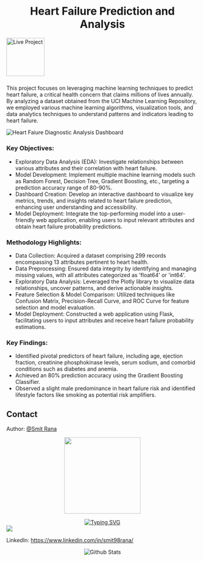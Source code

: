 <h1 align="center"> Heart Failure Prediction and Analysis </h1>

<a href="https://app.powerbi.com/view?r=eyJrIjoiZTJmNWY2NzEtNTc2NS00ZTEyLWI0NjItNTMzYmI3NzNjNTI5IiwidCI6IjNmMTcwMmFmLTNmNGUtNDk1ZS04YzhiLTEzNzIxZjM5YjFiMCJ9">
  <img src="https://github.com/gentallman/Retail-Supply-Chain-Operations-Management/assets/78334851/ed21a0ff-f400-4a4d-9a6c-80c76bf137e7" alt="Live Project" width="100">
</a>

#####

This project focuses on leveraging machine learning techniques to predict heart failure, a critical health concern that claims millions of lives annually. By analyzing a dataset obtained from the UCI Machine Learning Repository, we employed various machine learning algorithms, visualization tools, and data analytics techniques to understand patterns and indicators leading to heart failure.

![Heart Faiure Diagnostic Analysis Dashboard ](https://github.com/gentallman/Heart-Failure-Prediction/assets/78334851/7df237eb-0b83-44e4-8c67-fc25aabc29c5)


### Key Objectives:

- Exploratory Data Analysis (EDA): Investigate relationships between various attributes and their correlation with heart failure.
- Model Development: Implement multiple machine learning models such as Random Forest, Decision Tree, Gradient Boosting, etc., targeting a prediction accuracy range of 80-90%.
- Dashboard Creation: Develop an interactive dashboard to visualize key metrics, trends, and insights related to heart failure prediction, enhancing user understanding and accessibility.
- Model Deployment: Integrate the top-performing model into a user-friendly web application, enabling users to input relevant attributes and obtain heart failure probability predictions.

### Methodology Highlights:

- Data Collection: Acquired a dataset comprising 299 records encompassing 13 attributes pertinent to heart health.
- Data Preprocessing: Ensured data integrity by identifying and managing missing values, with all attributes categorized as 'float64' or 'int64'.
- Exploratory Data Analysis: Leveraged the Plotly library to visualize data relationships, uncover patterns, and derive actionable insights.
- Feature Selection & Model Comparison: Utilized techniques like Confusion Matrix, Precision-Recall Curve, and ROC Curve for feature selection and model evaluation.
- Model Deployment: Constructed a web application using Flask, facilitating users to input attributes and receive heart failure probability estimations.

### Key Findings:

- Identified pivotal predictors of heart failure, including age, ejection fraction, creatinine phosphokinase levels, serum sodium, and comorbid conditions such as diabetes and anemia.
- Achieved an 80% prediction accuracy using the Gradient Boosting Classifier.
- Observed a slight male predominance in heart failure risk and identified lifestyle factors like smoking as potential risk amplifiers.

## Contact

Author: [@Smit Rana](https://www.linkedin.com/in/smit98rana/)
<p align="center">
	<img src="https://user-images.githubusercontent.com/74038190/214644145-264f4759-7633-441e-9d67-d8dda9d50d26.gif" width="200">
</p>

<div align="center">
  <a href="https://git.io/typing-svg">
    <img src="https://readme-typing-svg.demolab.com?font=Fira+Code&pause=1000&center=true&vCenter=true&random=true&width=435&lines=I+hope+this+work+serves+you+well!" alt="Typing SVG" />
  </a>
</div>

<img src="https://user-images.githubusercontent.com/74038190/212284100-561aa473-3905-4a80-b561-0d28506553ee.gif" >

LinkedIn: https://www.linkedin.com/in/smit98rana/

<p align="center">
        <img src="https://raw.githubusercontent.com/mayhemantt/mayhemantt/Update/svg/Bottom.svg" alt="Github Stats" />
</p>
